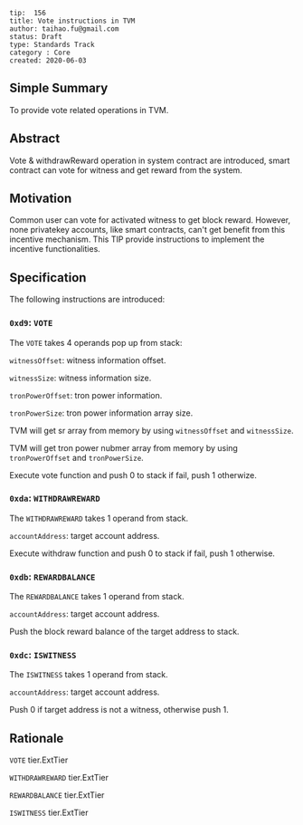 ```
tip:  156
title: Vote instructions in TVM
author: taihao.fu@gmail.com
status: Draft
type: Standards Track
category : Core
created: 2020-06-03

```

## Simple Summary

To provide vote related operations in TVM.

## Abstract

Vote & withdrawReward operation in system contract are introduced, smart contract can vote for witness and get reward from the system.

## Motivation

Common user can vote for activated witness to get block reward. However, none privatekey accounts, like smart contracts, can't get benefit from this incentive mechanism.  This TIP provide instructions to implement the incentive functionalities.

## Specification

The following instructions are introduced:

### `0xd9`: `VOTE`

The `VOTE` takes 4 operands pop up from stack:

`witnessOffset`: witness information offset.

`witnessSize`: witness information size.

`tronPowerOffset`: tron power information.

`tronPowerSize`: tron power information array size.

TVM will get sr array from memory by using `witnessOffset` and `witnessSize`.

TVM will get tron power nubmer array from memory by using `tronPowerOffset` and `tronPowerSize`.

Execute vote function and push 0 to stack if fail, push 1 otherwize.

### `0xda`: `WITHDRAWREWARD`

The `WITHDRAWREWARD` takes 1 operand from stack.

`accountAddress`: target account address.

Execute withdraw function and push 0 to stack if fail, push 1 otherwise.

### `0xdb`: `REWARDBALANCE`

The `REWARDBALANCE` takes 1 operand from stack.

`accountAddress`: target account address.

Push the block reward balance of the target address to stack.

### `0xdc`: `ISWITNESS`

The `ISWITNESS` takes 1 operand from stack.

`accountAddress`: target account address.

Push 0 if target address is not a witness, otherwise push 1.

## Rationale

`VOTE` tier.ExtTier

`WITHDRAWREWARD` tier.ExtTier

`REWARDBALANCE` tier.ExtTier

`ISWITNESS` tier.ExtTier
